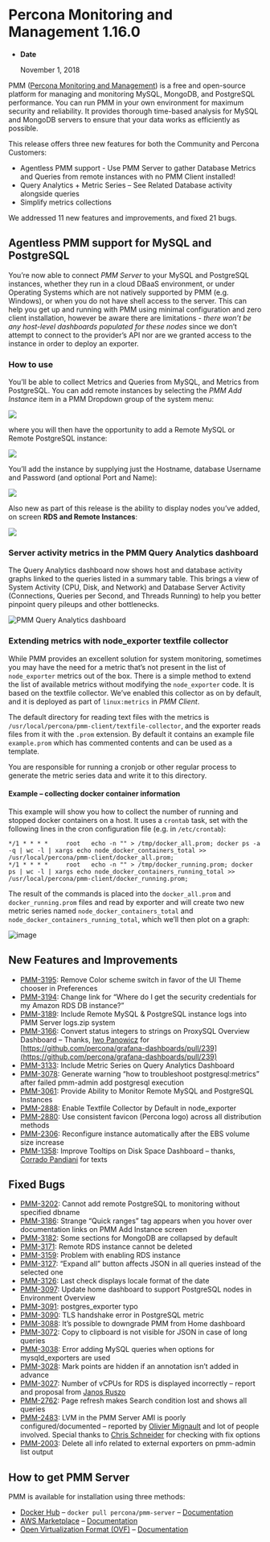 # Percona Monitoring and Management 1.16.0

* **Date**

    November 1, 2018

PMM ([Percona Monitoring and Management](../index.md)) is a free and open-source platform for managing and monitoring MySQL, MongoDB, and PostgreSQL performance. You can run PMM in your own environment for maximum security and reliability. It provides thorough time-based analysis for MySQL and MongoDB servers to ensure that your data works as efficiently as possible.

This release offers three new features for both the Community and Percona Customers:

* Agentless PMM support - Use PMM Server to gather Database Metrics and Queries from remote instances with no PMM Client installed!
* Query Analytics + Metric Series – See Related Database activity alongside queries
* Simplify metrics collections

We addressed 11 new features and improvements, and fixed 21 bugs.

## Agentless PMM support for MySQL and PostgreSQL

You’re now able to connect *PMM Server* to your MySQL and PostgreSQL instances, whether they run in a cloud DBaaS environment, or under Operating Systems which are not natively supported by PMM (e.g. Windows), or when you do not have shell access to the server. This can help you get up and running with PMM using minimal configuration and zero client installation, however be aware there are limitations - *there won’t be any host-level dashboards populated for these nodes* since we don’t attempt to connect to the provider’s API nor are we granted access to the instance in order to deploy an exporter.

### How to use

You’ll be able to collect Metrics and Queries from MySQL, and Metrics from PostgreSQL.  You can add remote instances by selecting the *PMM Add Instance* item in a PMM Dropdown group of the system menu:

![](../_images/1.16.0-1.png)

where you will then have the opportunity to add a Remote MySQL or Remote
PostgreSQL instance:

![](../_images/1.16.0-2.png)

You’ll add the instance by supplying just the Hostname, database Username and
Password (and optional Port and Name):

![](../_images/1.16.0-3.png)

Also new as part of this release is the ability to display nodes you’ve added,
on screen **RDS and Remote Instances**:

![](../_images/1.16.0-4.png)

### Server activity metrics in the PMM Query Analytics dashboard

The Query Analytics dashboard now shows host and database activity graphs linked to the queries listed in a summary table.  This brings a view of System Activity (CPU, Disk, and Network) and Database Server Activity (Connections, Queries per Second, and Threads Running) to help you better pinpoint query pileups and other bottlenecks.

<img src="https://www.percona.com/blog/wp-content/uploads/2018/12/1.16.0-5-1.gif" alt="PMM Query Analytics dashboard">

### Extending metrics with node_exporter textfile collector

While PMM provides an excellent solution for system monitoring, sometimes you may have the need for a metric that’s not present in the list of `node_exporter` metrics out of the box. There is a simple method to extend the list of available metrics without modifying the `node_exporter` code. It is based on the textfile collector.  We’ve enabled this collector as on by default, and it is deployed as part of `linux:metrics` in *PMM Client*.

The default directory for reading text files with the metrics is `/usr/local/percona/pmm-client/textfile-collector`, and the exporter reads files from it with the `.prom` extension. By default it contains an example file  `example.prom` which has commented contents and can be used as a template.

You are responsible for running a cronjob or other regular process to generate the metric series data and write it to this directory.

#### Example – collecting docker container information

This example will show you how to collect the number of running and stopped docker containers on a host. It uses a `crontab` task, set with the following lines in the cron configuration file (e.g. in `/etc/crontab`):

```
*/1 * * * *     root   echo -n "" > /tmp/docker_all.prom; docker ps -a -q | wc -l | xargs echo node_docker_containers_total >> /usr/local/percona/pmm-client/docker_all.prom;
*/1 * * * *     root   echo -n "" > /tmp/docker_running.prom; docker ps | wc -l | xargs echo node_docker_containers_running_total >> /usr/local/percona/pmm-client/docker_running.prom;
```

The result of the commands is placed into the `docker_all.prom` and `docker_running.prom` files and read by exporter and will create two new metric series named `node_docker_containers_total` and `node_docker_containers_running_total`, which we’ll then plot on a graph:

![image](../_images/1.16.0-6.png)

## New Features and Improvements

* [PMM-3195](https://jira.percona.com/browse/PMM-3195): Remove Color scheme switch in favor of the UI Theme chooser in Preferences
* [PMM-3194](https://jira.percona.com/browse/PMM-3194): Change link for “Where do I get the security credentials for my Amazon RDS DB instance?”
* [PMM-3189](https://jira.percona.com/browse/PMM-3189): Include Remote MySQL & PostgreSQL instance logs into PMM Server logs.zip system
* [PMM-3166](https://jira.percona.com/browse/PMM-3166): Convert status integers to strings on ProxySQL Overview Dashboard – Thanks, [Iwo Panowicz](https://github.com/impimp) for  [https://github.com/percona/grafana-dashboards/pull/239](https://github.com/percona/grafana-dashboards/pull/239)
* [PMM-3133](https://jira.percona.com/browse/PMM-3133): Include Metric Series on Query Analytics Dashboard
* [PMM-3078](https://jira.percona.com/browse/PMM-3078): Generate warning “how to troubleshoot postgresql:metrics” after failed pmm-admin add postgresql execution
* [PMM-3061](https://jira.percona.com/browse/PMM-3061): Provide Ability to Monitor Remote MySQL and PostgreSQL Instances
* [PMM-2888](https://jira.percona.com/browse/PMM-2888): Enable Textfile Collector by Default in node_exporter
* [PMM-2880](https://jira.percona.com/browse/PMM-2880): Use consistent favicon (Percona logo) across all distribution methods
* [PMM-2306](https://jira.percona.com/browse/PMM-2306): Reconfigure instance automatically after the EBS volume size increase
* [PMM-1358](https://jira.percona.com/browse/PMM-1358): Improve Tooltips on Disk Space Dashboard – thanks, [Corrado Pandiani](https://www.percona.com/blog/author/corrado-pandiani/) for texts

## Fixed Bugs

* [PMM-3202](https://jira.percona.com/browse/PMM-3202): Cannot add remote PostgreSQL to monitoring without specified dbname
* [PMM-3186](https://jira.percona.com/browse/PMM-3186): Strange “Quick ranges” tag appears when you hover over documentation links on PMM Add Instance screen
* [PMM-3182](https://jira.percona.com/browse/PMM-3182): Some sections for MongoDB are collapsed by default
* [PMM-3171](https://jira.percona.com/browse/PMM-3171): Remote RDS instance cannot be deleted
* [PMM-3159](https://jira.percona.com/browse/PMM-3159): Problem with enabling RDS instance
* [PMM-3127](https://jira.percona.com/browse/PMM-3127): “Expand all” button affects JSON in all queries instead of the selected one
* [PMM-3126](https://jira.percona.com/browse/PMM-3126): Last check displays locale format of the date
* [PMM-3097](https://jira.percona.com/browse/PMM-3097): Update home dashboard to support PostgreSQL nodes in Environment Overview
* [PMM-3091](https://jira.percona.com/browse/PMM-3091): postgres_exporter typo
* [PMM-3090](https://jira.percona.com/browse/PMM-3090): TLS handshake error in PostgreSQL metric
* [PMM-3088](https://jira.percona.com/browse/PMM-3088): It’s possible to downgrade PMM from Home dashboard
* [PMM-3072](https://jira.percona.com/browse/PMM-3072): Copy to clipboard is not visible for JSON in case of long queries
* [PMM-3038](https://jira.percona.com/browse/PMM-3038): Error adding MySQL queries when options for mysqld_exporters are used
* [PMM-3028](https://jira.percona.com/browse/PMM-3028): Mark points are hidden if an annotation isn’t added in advance
* [PMM-3027](https://jira.percona.com/browse/PMM-3027): Number of vCPUs for RDS is displayed incorrectly – report and proposal from [Janos Ruszo](https://www.percona.com/blog/author/janos-ruszo/)
* [PMM-2762](https://jira.percona.com/browse/PMM-2762): Page refresh makes Search condition lost and shows all queries
* [PMM-2483](https://jira.percona.com/browse/PMM-2483): LVM in the PMM Server AMI is poorly configured/documented – reported by [Olivier Mignault](https://jira.percona.com/secure/ViewProfile.jspa?name=olivier%40ookla.com) and lot of people involved.  Special thanks to  [Chris Schneider](https://jira.percona.com/secure/ViewProfile.jspa?name=schneiderdba%40gmail.com) for checking with fix options
* [PMM-2003](https://jira.percona.com/browse/PMM-2003): Delete all info related to external exporters on pmm-admin list output

## How to get PMM Server

PMM is available for installation using three methods:

* [Docker Hub](https://hub.docker.com/r/percona/pmm-server/) – `docker pull percona/pmm-server` – [Documentation](../deploy/server/docker.md)
* [AWS Marketplace](https://aws.amazon.com/marketplace/pp/B077J7FYGX) – [Documentation](../deploy/server/ami.md)
* [Open Virtualization Format (OVF)](https://www.percona.com/downloads/pmm/) – [Documentation](../deploy/server/virtual-appliance.md)
